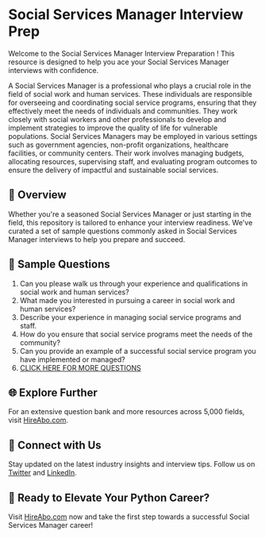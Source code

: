 # Social Services Manager Interview Prep

Welcome to the Social Services Manager Interview Preparation ! This resource is designed to help you ace your Social Services Manager interviews with confidence.

A Social Services Manager is a professional who plays a crucial role in the field of social work and human services. These individuals are responsible for overseeing and coordinating social service programs, ensuring that they effectively meet the needs of individuals and communities. They work closely with social workers and other professionals to develop and implement strategies to improve the quality of life for vulnerable populations. Social Services Managers may be employed in various settings such as government agencies, non-profit organizations, healthcare facilities, or community centers. Their work involves managing budgets, allocating resources, supervising staff, and evaluating program outcomes to ensure the delivery of impactful and sustainable social services.

## 🚀 Overview

Whether you're a seasoned Social Services Manager or just starting in the field, this repository is tailored to enhance your interview readiness. We've curated a set of sample questions commonly asked in Social Services Manager interviews to help you prepare and succeed.

## 📝 Sample Questions

1. Can you please walk us through your experience and qualifications in social work and human services?
2. What made you interested in pursuing a career in social work and human services?
3. Describe your experience in managing social service programs and staff.
4. How do you ensure that social service programs meet the needs of the community?
5. Can you provide an example of a successful social service program you have implemented or managed?
6. [CLICK HERE FOR MORE QUESTIONS](https://hireabo.com/job/13_0_14/Social%20Services%20Manager)

## 🌐 Explore Further

For an extensive question bank and more resources across 5,000 fields, visit [HireAbo.com](https://www.hireabo.com).

## 📱 Connect with Us

Stay updated on the latest industry insights and interview tips. Follow us on [Twitter](https://twitter.com/hireabo) and [LinkedIn](https://www.linkedin.com/in/hire-abo-3609972a8/).

## 🚀 Ready to Elevate Your Python Career?

Visit [HireAbo.com](https://www.hireabo.com) now and take the first step towards a successful Social Services Manager career!